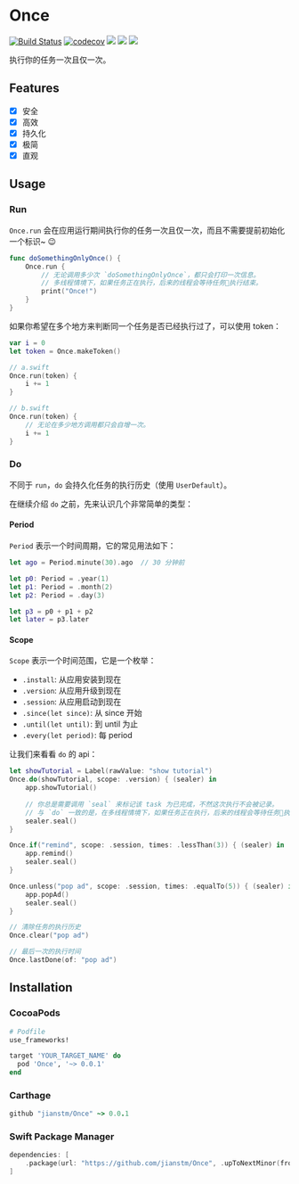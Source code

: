 # Once

<p align="center">

[![Build Status](https://travis-ci.org/jianstm/Once.svg?branch=master)](https://travis-ci.org/jianstm/Once)
[![codecov](https://codecov.io/gh/jianstm/Once/branch/master/graph/badge.svg)](https://codecov.io/gh/jianstm/Once)
<img src="https://img.shields.io/badge/version-0.0.2-orange.svg">
<img src="https://img.shields.io/badge/support-CocoaPods%20%7C%20Carthage%20%7C%20SwiftPM-brightgreen.svg">
<img src="https://img.shields.io/badge/platform-iOS%20%7C%20macOS%20%7C%20watchOS%20%7C%20tvOS%20%7C%20Linux-lightgrey.svg">
</p>

执行你的任务一次且仅一次。

## Features

- [x] 安全
- [x] 高效
- [x] 持久化
- [x] 极简
- [x] 直观

## Usage

### Run

`Once.run` 会在应用运行期间执行你的任务一次且仅一次，而且不需要提前初始化一个标识~ 😉

```swift
func doSomethingOnlyOnce() {
    Once.run {
        // 无论调用多少次 `doSomethingOnlyOnce`，都只会打印一次信息。
        // 多线程情境下，如果任务正在执行，后来的线程会等待任务执行结束。
        print("Once!")
    }
}
```

如果你希望在多个地方来判断同一个任务是否已经执行过了，可以使用 token：

```swift
var i = 0
let token = Once.makeToken()

// a.swift
Once.run(token) {
    i += 1
}

// b.swift
Once.run(token) {
    // 无论在多少地方调用都只会自增一次。
    i += 1
}
```

### Do

不同于 `run`，`do` 会持久化任务的执行历史（使用 `UserDefault`）。

在继续介绍 `do` 之前，先来认识几个非常简单的类型：

#### Period

`Period` 表示一个时间周期，它的常见用法如下：

```swift
let ago = Period.minute(30).ago  // 30 分钟前

let p0: Period = .year(1)
let p1: Period = .month(2)
let p2: Period = .day(3)

let p3 = p0 + p1 + p2
let later = p3.later
```

#### Scope

`Scope` 表示一个时间范围，它是一个枚举：

- `.install`: 从应用安装到现在
- `.version`: 从应用升级到现在
- `.session`: 从应用启动到现在
- `.since(let since)`: 从 since 开始
- `.until(let until)`: 到 until 为止
- `.every(let period)`: 每 period

让我们来看看 `do` 的 api：

```swift
let showTutorial = Label(rawValue: "show tutorial")
Once.do(showTutorial, scope: .version) { (sealer) in
    app.showTutorial()
    
    // 你总是需要调用 `seal` 来标记该 task 为已完成，不然这次执行不会被记录。
    // 与 `do` 一致的是，在多线程情境下，如果任务正在执行，后来的线程会等待任务执行结束。
    sealer.seal() 
}

Once.if("remind", scope: .session, times: .lessThan(3)) { (sealer) in
    app.remind()
    sealer.seal()
}

Once.unless("pop ad", scope: .session, times: .equalTo(5)) { (sealer) in
    app.popAd()
    sealer.seal()
}

// 清除任务的执行历史
Once.clear("pop ad")

// 最后一次的执行时间
Once.lastDone(of: "pop ad")
```

## Installation

### CocoaPods

```ruby
# Podfile
use_frameworks!

target 'YOUR_TARGET_NAME' do
  pod 'Once', '~> 0.0.1'
end
```

### Carthage

```ruby
github "jianstm/Once" ~> 0.0.1
```

### Swift Package Manager

```swift
dependencies: [
    .package(url: "https://github.com/jianstm/Once", .upToNextMinor(from: "0.0.1"))
]
```

